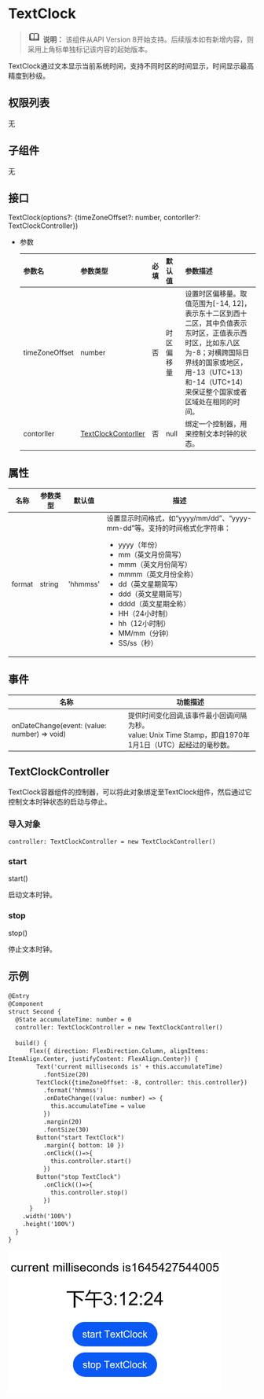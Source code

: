 # TextClock

> ![](public_sys-resources/icon-note.gif) **说明：** 该组件从API Version 8开始支持。后续版本如有新增内容，则采用上角标单独标记该内容的起始版本。

TextClock通过文本显示当前系统时间，支持不同时区的时间显示，时间显示最高精度到秒级。

## 权限列表

无

## 子组件

无

## 接口

TextClock(options?: {timeZoneOffset?: number, contorller?: TextClockController})

- 参数

  | 参数名   | 参数类型 | 必填 | 默认值             | 参数描述                                                     |
  | -------- | -------- | ---- | ------------------ | ------------------------------------------------------------ |
  | timeZoneOffset | number   | 否   | 时区偏移量 | 设置时区偏移量。取值范围为[-14, 12]，表示东十二区到西十二区，其中负值表示东时区，正值表示西时区，比如东八区为-8；对横跨国际日界线的国家或地区，用-13（UTC+13）和-14（UTC+14）来保证整个国家或者区域处在相同的时间。 |
  | contorller | [TextClockContorller](#TextClockController) | 否 | null | 绑定一个控制器，用来控制文本时钟的状态。|

## 属性

| 名称   | 参数类型 | 默认值   | 描述                                                         |
| ------ | -------- | -------- | ------------------------------------------------------------ |
| format | string   | 'hhmmss' | 设置显示时间格式，如“yyyy/mm/dd”、“yyyy-mm-dd”等。支持的时间格式化字符串：<ul><li>yyyy（年份）</li><li>mm（英文月份简写）</li><li>mmm（英文月份简写）</li><li>mmmm（英文月份全称）</li><li>dd（英文星期简写）</li><li>ddd（英文星期简写）</li><li>dddd（英文星期全称）</li><li>HH（24小时制）</li><li>hh（12小时制）</li><li>MM/mm（分钟）</li><li>SS/ss（秒）</li></ul> |

## 事件

| 名称                                         | 功能描述                                                     |
| -------------------------------------------- | ------------------------------------------------------------ |
| onDateChange(event: (value: number) => void) | 提供时间变化回调,该事件最小回调间隔为秒。<br /> value: Unix Time Stamp，即自1970年1月1日（UTC）起经过的毫秒数。 |

## TextClockController

TextClock容器组件的控制器，可以将此对象绑定至TextClock组件，然后通过它控制文本时钟状态的启动与停止。

### 导入对象

```
controller: TextClockController = new TextClockController()

```

### start

start()

启动文本时钟。

### stop

stop()

停止文本时钟。


## 示例

```
@Entry
@Component
struct Second {
  @State accumulateTime: number = 0
  controller: TextClockController = new TextClockController()

  build() {
      Flex({ direction: FlexDirection.Column, alignItems: ItemAlign.Center, justifyContent: FlexAlign.Center}) {
        Text('current milliseconds is' + this.accumulateTime)
          .fontSize(20)
        TextClock({timeZoneOffset: -8, controller: this.controller})
          .format('hhmmss')
          .onDateChange((value: number) => {
            this.accumulateTime = value
          })
          .margin(20)
          .fontSize(30)
        Button("start TextClock")
          .margin({ bottom: 10 })
          .onClick(()=>{
            this.controller.start()
          })
        Button("stop TextClock")
          .onClick(()=>{
            this.controller.stop()
          })
      }
    .width('100%')
    .height('100%')
  }
}
```
![](figures/text_clock.png)

